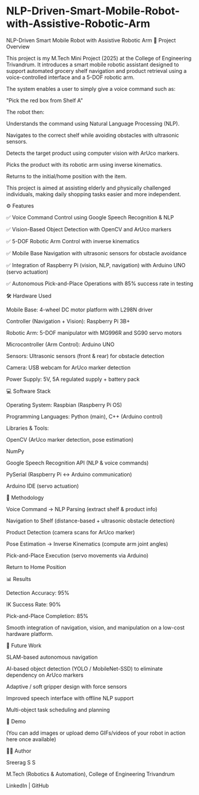 # NLP-Driven-Smart-Mobile-Robot-with-Assistive-Robotic-Arm
NLP-Driven Smart Mobile Robot with Assistive Robotic Arm
📌 Project Overview

This project is my M.Tech Mini Project (2025) at the College of Engineering Trivandrum.
It introduces a smart mobile robotic assistant designed to support automated grocery shelf navigation and product retrieval using a voice-controlled interface and a 5-DOF robotic arm.

The system enables a user to simply give a voice command such as:

"Pick the red box from Shelf A"

The robot then:

Understands the command using Natural Language Processing (NLP).

Navigates to the correct shelf while avoiding obstacles with ultrasonic sensors.

Detects the target product using computer vision with ArUco markers.

Picks the product with its robotic arm using inverse kinematics.

Returns to the initial/home position with the item.

This project is aimed at assisting elderly and physically challenged individuals, making daily shopping tasks easier and more independent.

⚙️ Features

✅ Voice Command Control using Google Speech Recognition & NLP

✅ Vision-Based Object Detection with OpenCV and ArUco markers

✅ 5-DOF Robotic Arm Control with inverse kinematics

✅ Mobile Base Navigation with ultrasonic sensors for obstacle avoidance

✅ Integration of Raspberry Pi (vision, NLP, navigation) with Arduino UNO (servo actuation)

✅ Autonomous Pick-and-Place Operations with 85% success rate in testing

🛠️ Hardware Used

Mobile Base: 4-wheel DC motor platform with L298N driver

Controller (Navigation + Vision): Raspberry Pi 3B+

Robotic Arm: 5-DOF manipulator with MG996R and SG90 servo motors

Microcontroller (Arm Control): Arduino UNO

Sensors: Ultrasonic sensors (front & rear) for obstacle detection

Camera: USB webcam for ArUco marker detection

Power Supply: 5V, 5A regulated supply + battery pack

💻 Software Stack

Operating System: Raspbian (Raspberry Pi OS)

Programming Languages: Python (main), C++ (Arduino control)

Libraries & Tools:

OpenCV (ArUco marker detection, pose estimation)

NumPy

Google Speech Recognition API (NLP & voice commands)

PySerial (Raspberry Pi ↔ Arduino communication)

Arduino IDE (servo actuation)

🚀 Methodology

Voice Command → NLP Parsing (extract shelf & product info)

Navigation to Shelf (distance-based + ultrasonic obstacle detection)

Product Detection (camera scans for ArUco marker)

Pose Estimation → Inverse Kinematics (compute arm joint angles)

Pick-and-Place Execution (servo movements via Arduino)

Return to Home Position

📊 Results

Detection Accuracy: 95%

IK Success Rate: 90%

Pick-and-Place Completion: 85%

Smooth integration of navigation, vision, and manipulation on a low-cost hardware platform.

🔮 Future Work

SLAM-based autonomous navigation

AI-based object detection (YOLO / MobileNet-SSD) to eliminate dependency on ArUco markers

Adaptive / soft gripper design with force sensors

Improved speech interface with offline NLP support

Multi-object task scheduling and planning

📸 Demo

(You can add images or upload demo GIFs/videos of your robot in action here once available)

👨‍💻 Author

Sreerag S S

M.Tech (Robotics & Automation), College of Engineering Trivandrum

LinkedIn
 | GitHub
